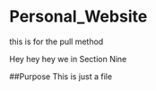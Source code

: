 # Personal_Website
this is for the pull method

Hey hey hey we in Section Nine

##Purpose
This is just a file
